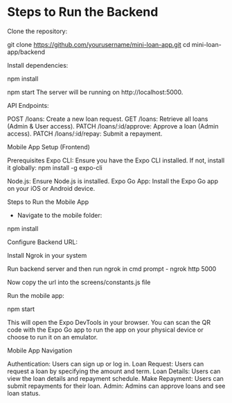 # Steps to Run the Backend

Clone the repository:

git clone https://github.com/yourusername/mini-loan-app.git
cd mini-loan-app/backend


Install dependencies:

npm install

npm start
The server will be running on http://localhost:5000.

API Endpoints:

POST /loans: Create a new loan request.
GET /loans: Retrieve all loans (Admin & User access).
PATCH /loans/:id/approve: Approve a loan (Admin access).
PATCH /loans/:id/repay: Submit a repayment.


Mobile App Setup (Frontend)

Prerequisites
Expo CLI: Ensure you have the Expo CLI installed. If not, install it globally:
npm install -g expo-cli

Node.js: Ensure Node.js is installed.
Expo Go App: Install the Expo Go app on your iOS or Android device.

Steps to Run the Mobile App

- Navigate to the mobile folder:

npm install

Configure Backend URL:

Install Ngrok in your system 

Run backend server and then run ngrok in cmd prompt - ngrok http 5000 

Now copy the url into  the screens/constants.js file 


Run the mobile app:

npm start

This will open the Expo DevTools in your browser. You can scan the QR code with the Expo Go app to run the app on your physical device or choose to run it on an emulator.

Mobile App Navigation

Authentication: Users can sign up or log in.
Loan Request: Users can request a loan by specifying the amount and term.
Loan Details: Users can view the loan details and repayment schedule.
Make Repayment: Users can submit repayments for their loan.
Admin: Admins can approve loans and see loan status.